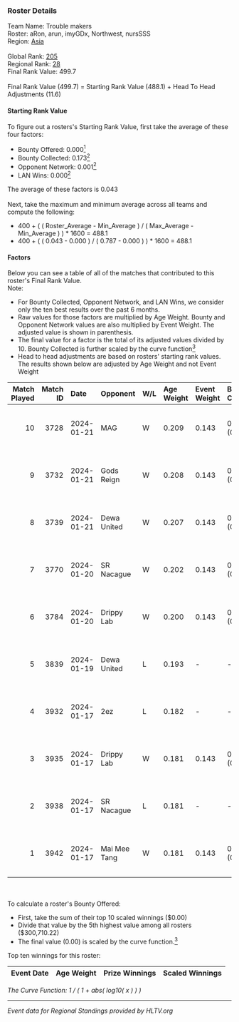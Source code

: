 ### Roster Details<br />
Team Name: Trouble makers<br />
Roster: aRon, arun, imyGDx, Northwest, nursSSS<br />
Region: [Asia]( ../standings_asia.md)<br />
<br />
Global Rank: [205](../standings_global.md)<br />
Regional Rank: [28]( ../standings_asia.md)<br />
Final Rank Value:  499.7<br />
<br />
Final Rank Value (499.7) = Starting Rank Value (488.1) + Head To Head Adjustments (11.6)<br />

#### Starting Rank Value<br />
To figure out a rosters's Starting Rank Value, first take the average of these four factors:<br />
- Bounty Offered: 0.000[<sup>1</sup>](#table2)
- Bounty Collected: 0.173[<sup>2</sup>](#table1)
- Opponent Network: 0.001[<sup>2</sup>](#table1)
- LAN Wins: 0.000[<sup>2</sup>](#table1)

The average of these factors is 0.043<br />
<br />
Next, take the maximum and minimum average across all teams and compute the following:<br />
- 400 + ( ( Roster_Average - Min_Average ) / ( Max_Average - Min_Average ) ) * 1600 = 488.1
- 400 + ( ( 0.043 - 0.000 ) / ( 0.787 - 0.000 ) ) * 1600 = 488.1


#### Factors<br />
Below you can see a table of all of the matches that contributed to this roster's Final Rank Value.<br />
Note:<br />

- For Bounty Collected, Opponent Network, and LAN Wins, we consider only the ten best results over the past 6 months.
- Raw values for those factors are multiplied by Age Weight. Bounty and Opponent Network values are also multiplied by Event Weight. The adjusted value is shown in parenthesis.
- The final value for a factor is the total of its adjusted values divided by 10. Bounty Collected is further scaled by the curve function[<sup>3</sup>](#curveFunction)
- Head to head adjustments are based on rosters' starting rank values. The results shown below are adjusted by Age Weight and not Event Weight
<span id="table1"></span><br />


| Match Played | Match ID | Date       | Opponent     | W/L | Age Weight | Event Weight | Bounty Collected | Opponent Network | LAN Wins  | H2H Adj. | Roster                                 |
| -: | -: | :- | :- | :- | :- | :- | :- | :- | :- | -: | :- |
|           10 |     3728 | 2024-01-21 | MAG          | W   | 0.209      | 0.143        | 0.000 (0.000)    | 0.074 (0.002)    | 0 (0.000) |     3.47 | aRon, arun, imyGDx, Northwest, nursSSS |
|            9 |     3732 | 2024-01-21 | Gods Reign   | W   | 0.208      | 0.143        | 0.003 (0.000)    | 0.045 (0.001)    | 0 (0.000) |     4.74 | aRon, arun, imyGDx, Northwest, nursSSS |
|            8 |     3739 | 2024-01-21 | Dewa United  | W   | 0.207      | 0.143        | 0.003 (0.000)    | 0.027 (0.001)    | 0 (0.000) |     3.77 | aRon, arun, imyGDx, Northwest, nursSSS |
|            7 |     3770 | 2024-01-20 | SR Nacague   | W   | 0.202      | 0.143        | 0.000 (0.000)    | 0.020 (0.001)    | 0 (0.000) |     2.47 | aRon, arun, imyGDx, Northwest, nursSSS |
|            6 |     3784 | 2024-01-20 | Drippy Lab   | W   | 0.200      | 0.143        | 0.000 (0.000)    | 0.013 (0.000)    | 0 (0.000) |     2.43 | aRon, arun, imyGDx, Northwest, nursSSS |
|            5 |     3839 | 2024-01-19 | Dewa United  | L   | 0.193      | -            | -                | -                | -         |    -2.54 | aRon, arun, imyGDx, Northwest, nursSSS |
|            4 |     3932 | 2024-01-17 | 2ez          | L   | 0.182      | -            | -                | -                | -         |    -3.52 | aRon, arun, imyGDx, Northwest, nursSSS |
|            3 |     3935 | 2024-01-17 | Drippy Lab   | W   | 0.181      | 0.143        | 0.000 (0.000)    | 0.013 (0.000)    | 0 (0.000) |     2.19 | aRon, arun, imyGDx, Northwest, nursSSS |
|            2 |     3938 | 2024-01-17 | SR Nacague   | L   | 0.181      | -            | -                | -                | -         |    -3.53 | aRon, arun, imyGDx, Northwest, nursSSS |
|            1 |     3942 | 2024-01-17 | Mai Mee Tang | W   | 0.181      | 0.143        | 0.000 (0.000)    | 0.000 (0.000)    | 0 (0.000) |     2.15 | aRon, arun, imyGDx, Northwest, nursSSS |

<br />
<span id="table2"></span><br />
To calculate a roster's Bounty Offered:<br />

- First, take the sum of their top 10 scaled winnings ($0.00)
- Divide that value by the 5th highest value among all rosters ($300,710.22)
- The final value (0.00) is scaled by the curve function.[<sup>3</sup>](#curveFunction)

Top ten winnings for this roster:<br />

| Event Date | Age Weight | Prize Winnings | Scaled Winnings |
| :- | -: | :- | :- |


<span id="curveFunction"></span>_The Curve Function: 1 / ( 1 + abs( log10( x ) ) )_<br />

---
_Event data for Regional Standings provided by HLTV.org_<br />
